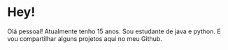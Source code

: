 # Hey!

Olá pessoal! Atualmente tenho 15 anos. Sou estudante de java e python. E vou compartilhar alguns projetos aqui no meu Github.
